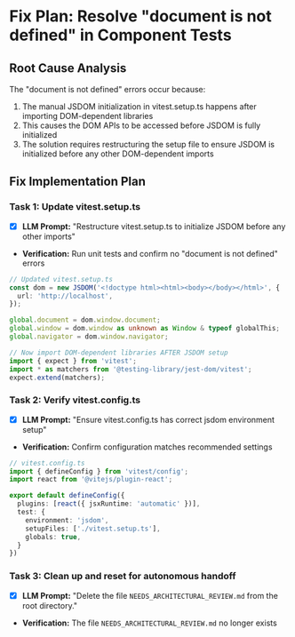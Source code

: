 # Fix Plan: Resolve "document is not defined" in Component Tests

## Root Cause Analysis
The "document is not defined" errors occur because:
1. The manual JSDOM initialization in vitest.setup.ts happens after importing DOM-dependent libraries
2. This causes the DOM APIs to be accessed before JSDOM is fully initialized
3. The solution requires restructuring the setup file to ensure JSDOM is initialized before any other DOM-dependent imports

## Fix Implementation Plan

### Task 1: Update vitest.setup.ts
- [x] **LLM Prompt:** "Restructure vitest.setup.ts to initialize JSDOM before any other imports"
- **Verification:** Run unit tests and confirm no "document is not defined" errors

```ts
// Updated vitest.setup.ts
const dom = new JSDOM('<!doctype html><html><body></body></html>', {
  url: 'http://localhost',
});

global.document = dom.window.document;
global.window = dom.window as unknown as Window & typeof globalThis;
global.navigator = dom.window.navigator;

// Now import DOM-dependent libraries AFTER JSDOM setup
import { expect } from 'vitest';
import * as matchers from '@testing-library/jest-dom/vitest';
expect.extend(matchers);
```

### Task 2: Verify vitest.config.ts
- [x] **LLM Prompt:** "Ensure vitest.config.ts has correct jsdom environment setup"
- **Verification:** Confirm configuration matches recommended settings

```ts
// vitest.config.ts
import { defineConfig } from 'vitest/config';
import react from '@vitejs/plugin-react';

export default defineConfig({
  plugins: [react({ jsxRuntime: 'automatic' })],
  test: {
    environment: 'jsdom',
    setupFiles: ['./vitest.setup.ts'],
    globals: true,
  }
})
```

### Task 3: Clean up and reset for autonomous handoff
- [x] **LLM Prompt:** "Delete the file `NEEDS_ARCHITECTURAL_REVIEW.md` from the root directory."
- **Verification:** The file `NEEDS_ARCHITECTURAL_REVIEW.md` no longer exists